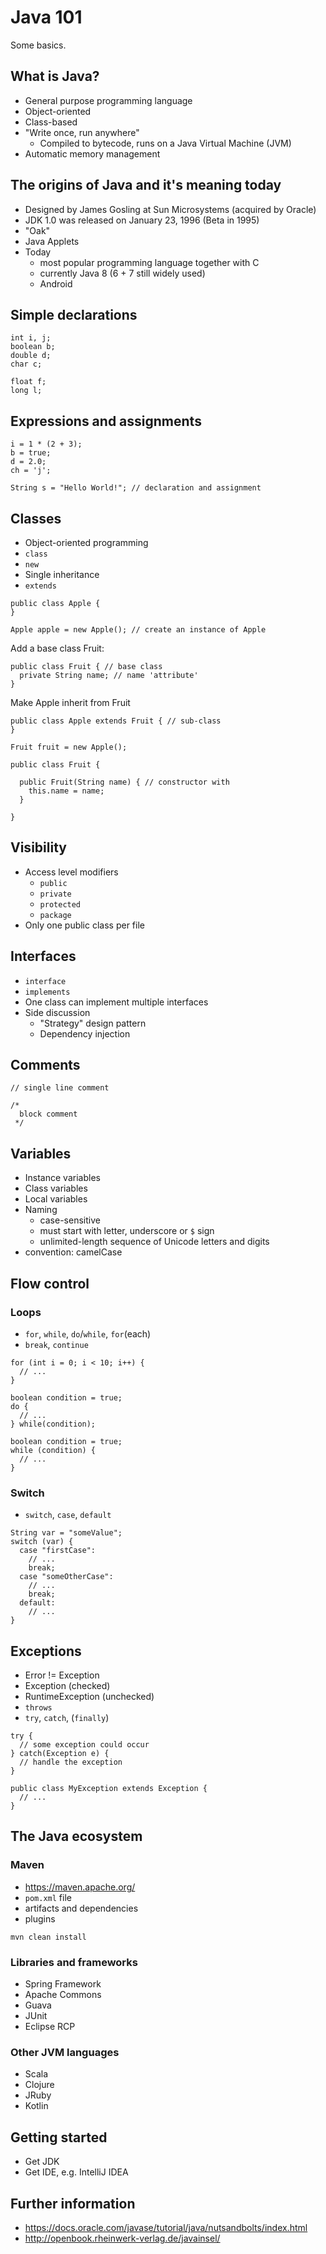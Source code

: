 # Java 101
Some basics.

## What is Java?

* General purpose programming language
* Object-oriented
* Class-based
* "Write once, run anywhere"
    * Compiled to bytecode, runs on a Java Virtual Machine (JVM)
* Automatic memory management

## The origins of Java and it's meaning today

* Designed by James Gosling at Sun Microsystems (acquired by Oracle)
* JDK 1.0 was released on January 23, 1996 (Beta in 1995)
* "Oak"
* Java Applets
* Today
    * most popular programming language together with C
    * currently Java 8 (6 + 7 still widely used)
    * Android

## Simple declarations

```
int i, j;
boolean b;
double d;
char c;
```

```
float f;
long l;
```

## Expressions and assignments

```
i = 1 * (2 + 3);
b = true;
d = 2.0;
ch = 'j';
```

```
String s = "Hello World!"; // declaration and assignment
```

## Classes

* Object-oriented programming
* `class`
* `new`
* Single inheritance
* `extends`

```
public class Apple {
}
```

```
Apple apple = new Apple(); // create an instance of Apple
```

Add a base class Fruit:
```
public class Fruit { // base class
  private String name; // name 'attribute'
}
```

Make Apple inherit from Fruit
```
public class Apple extends Fruit { // sub-class
}
```

```
Fruit fruit = new Apple();
```

```
public class Fruit {

  public Fruit(String name) { // constructor with 
    this.name = name;
  }

}
```


## Visibility

* Access level modifiers
    * `public`
    * `private`
    * `protected`
    * `package`
* Only one public class per file

## Interfaces

* `interface`
* `implements`
* One class can implement multiple interfaces
* Side discussion
    * "Strategy" design pattern
    * Dependency injection

## Comments

```
// single line comment
```

```
/*
  block comment 
 */
```

## Variables

* Instance variables
* Class variables
* Local variables
* Naming
    * case-sensitive
    * must start with letter, underscore or `$` sign
    * unlimited-length sequence of Unicode letters and digits
* convention: camelCase

## Flow control

### Loops

* `for`, `while`, `do`/`while`, `for`(each)
* `break`, `continue`

```
for (int i = 0; i < 10; i++) {
  // ...
}
```

```
boolean condition = true;
do {
  // ...
} while(condition);
```

```
boolean condition = true;
while (condition) {
  // ...
}
```

### Switch

* `switch`, `case`, `default`

```
String var = "someValue";
switch (var) {
  case "firstCase":
    // ...
    break;
  case "someOtherCase":
    // ...
    break;
  default:
    // ...
}
```

## Exceptions

* Error != Exception
* Exception (checked)
* RuntimeException (unchecked)
* `throws`
* `try`, `catch`, (`finally`)

```
try {
  // some exception could occur
} catch(Exception e) {
  // handle the exception
}
```

```
public class MyException extends Exception {
  // ...
}
```

## The Java ecosystem

### Maven
* https://maven.apache.org/
* `pom.xml` file
* artifacts and dependencies
* plugins

```
mvn clean install
```

### Libraries and frameworks

* Spring Framework
* Apache Commons
* Guava
* JUnit
* Eclipse RCP

### Other JVM languages

* Scala
* Clojure
* JRuby
* Kotlin

## Getting started

* Get JDK
* Get IDE, e.g. IntelliJ IDEA

## Further information

* https://docs.oracle.com/javase/tutorial/java/nutsandbolts/index.html
* http://openbook.rheinwerk-verlag.de/javainsel/